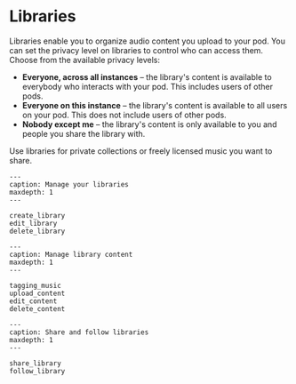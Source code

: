 # Libraries

Libraries enable you to organize audio content you upload to your pod. You can set the privacy level on libraries to control who can access them. Choose from the available privacy levels:

- __Everyone, across all instances__ – the library's content is available to everybody who interacts with your pod. This includes users of other pods.
- __Everyone on this instance__ – the library's content is available to all users on your pod. This does not include users of other pods.
- __Nobody except me__ – the library's content is only available to you and people you share the library with.

Use libraries for private collections or freely licensed music you want to share.

```{toctree}
---
caption: Manage your libraries
maxdepth: 1
---

create_library
edit_library
delete_library

```

```{toctree}
---
caption: Manage library content
maxdepth: 1
---

tagging_music
upload_content
edit_content
delete_content

```

```{toctree}
---
caption: Share and follow libraries
maxdepth: 1
---

share_library
follow_library

```
